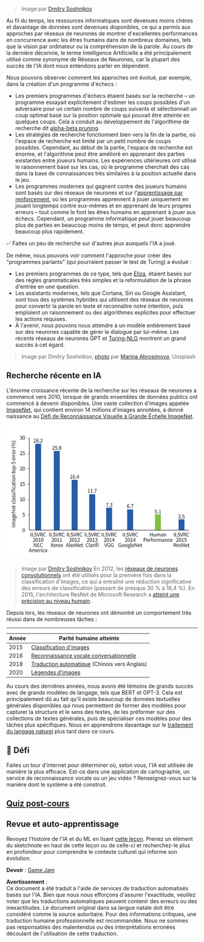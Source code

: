> Image par [Dmitry Soshnikov](http://soshnikov.com)

Au fil du temps, les ressources informatiques sont devenues moins chères et davantage de données sont devenues disponibles, ce qui a permis aux approches par réseaux de neurones de montrer d'excellentes performances en concurrence avec les êtres humains dans de nombreux domaines, tels que la vision par ordinateur ou la compréhension de la parole. Au cours de la dernière décennie, le terme Intelligence Artificielle a été principalement utilisé comme synonyme de Réseaux de Neurones, car la plupart des succès de l'IA dont nous entendons parler en dépendent.

Nous pouvons observer comment les approches ont évolué, par exemple, dans la création d'un programme d'échecs :

* Les premiers programmes d'échecs étaient basés sur la recherche – un programme essayait explicitement d'estimer les coups possibles d'un adversaire pour un certain nombre de coups suivants et sélectionnait un coup optimal basé sur la position optimale qui pouvait être atteinte en quelques coups. Cela a conduit au développement de l'algorithme de recherche dit [alpha-beta pruning](https://en.wikipedia.org/wiki/Alpha%E2%80%93beta_pruning).
* Les stratégies de recherche fonctionnent bien vers la fin de la partie, où l'espace de recherche est limité par un petit nombre de coups possibles. Cependant, au début de la partie, l'espace de recherche est énorme, et l'algorithme peut être amélioré en apprenant des parties existantes entre joueurs humains. Les expériences ultérieures ont utilisé le raisonnement basé sur les cas, où le programme cherchait des cas dans la base de connaissances très similaires à la position actuelle dans le jeu.
* Les programmes modernes qui gagnent contre des joueurs humains sont basés sur des réseaux de neurones et sur l'[apprentissage par renforcement](https://en.wikipedia.org/wiki/Reinforcement_learning), où les programmes apprennent à jouer uniquement en jouant longtemps contre eux-mêmes et en apprenant de leurs propres erreurs – tout comme le font les êtres humains en apprenant à jouer aux échecs. Cependant, un programme informatique peut jouer beaucoup plus de parties en beaucoup moins de temps, et peut donc apprendre beaucoup plus rapidement.

✅ Faites un peu de recherche sur d'autres jeux auxquels l'IA a joué.

De même, nous pouvons voir comment l'approche pour créer des "programmes parlants" (qui pourraient passer le test de Turing) a évolué :

* Les premiers programmes de ce type, tels que [Eliza](https://en.wikipedia.org/wiki/ELIZA), étaient basés sur des règles grammaticales très simples et la reformulation de la phrase d'entrée en une question.
* Les assistants modernes, tels que Cortana, Siri ou Google Assistant, sont tous des systèmes hybrides qui utilisent des réseaux de neurones pour convertir la parole en texte et reconnaître notre intention, puis emploient un raisonnement ou des algorithmes explicites pour effectuer les actions requises.
* À l'avenir, nous pouvons nous attendre à un modèle entièrement basé sur des neurones capable de gérer le dialogue par lui-même. Les récents réseaux de neurones GPT et [Turing-NLG](https://turing.microsoft.com/) montrent un grand succès à cet égard.

> Image par Dmitry Soshnikov, [photo](https://unsplash.com/photos/r8LmVbUKgns) par [Marina Abrosimova](https://unsplash.com/@abrosimova_marina_foto), Unsplash

## Recherche récente en IA

L'énorme croissance récente de la recherche sur les réseaux de neurones a commencé vers 2010, lorsque de grands ensembles de données publics ont commencé à devenir disponibles. Une vaste collection d'images appelée [ImageNet](https://en.wikipedia.org/wiki/ImageNet), qui contient environ 14 millions d'images annotées, a donné naissance au [Défi de Reconnaissance Visuelle à Grande Échelle ImageNet](https://image-net.org/challenges/LSVRC/).

![Précision ILSVRC](../../../../lessons/1-Intro/images/ilsvrc.gif)

> Image par [Dmitry Soshnikov](http://soshnikov.com)
En 2012, les [réseaux de neurones convolutionnels](../4-ComputerVision/07-ConvNets/README.md) ont été utilisés pour la première fois dans la classification d'images, ce qui a entraîné une réduction significative des erreurs de classification (passant de presque 30 % à 16,4 %). En 2015, l'architecture ResNet de Microsoft Research a [atteint une précision au niveau humain](https://doi.org/10.1109/ICCV.2015.123).

Depuis lors, les réseaux de neurones ont démontré un comportement très réussi dans de nombreuses tâches :

---

Année | Parité humaine atteinte
-----|--------
2015 | [Classification d'images](https://doi.org/10.1109/ICCV.2015.123)
2016 | [Reconnaissance vocale conversationnelle](https://arxiv.org/abs/1610.05256)
2018 | [Traduction automatique](https://arxiv.org/abs/1803.05567) (Chinois vers Anglais)
2020 | [Légendes d'images](https://arxiv.org/abs/2009.13682)

Au cours des dernières années, nous avons été témoins de grands succès avec de grands modèles de langage, tels que BERT et GPT-3. Cela est principalement dû au fait qu'il existe beaucoup de données textuelles générales disponibles qui nous permettent de former des modèles pour capturer la structure et le sens des textes, de les préformer sur des collections de textes générales, puis de spécialiser ces modèles pour des tâches plus spécifiques. Nous en apprendrons davantage sur le [traitement du langage naturel](../5-NLP/README.md) plus tard dans ce cours.

## 🚀 Défi

Faites un tour d'internet pour déterminer où, selon vous, l'IA est utilisée de manière la plus efficace. Est-ce dans une application de cartographie, un service de reconnaissance vocale ou un jeu vidéo ? Renseignez-vous sur la manière dont le système a été construit.

## [Quiz post-cours](https://red-field-0a6ddfd03.1.azurestaticapps.net/quiz/201)

## Revue et auto-apprentissage

Revoyez l'histoire de l'IA et du ML en lisant [cette leçon](https://github.com/microsoft/ML-For-Beginners/tree/main/1-Introduction/2-history-of-ML). Prenez un élément du sketchnote en haut de cette leçon ou de celle-ci et recherchez-le plus en profondeur pour comprendre le contexte culturel qui informe son évolution.

**Devoir** : [Game Jam](assignment.md)

**Avertissement** :  
Ce document a été traduit à l'aide de services de traduction automatisés basés sur l'IA. Bien que nous nous efforçons d'assurer l'exactitude, veuillez noter que les traductions automatiques peuvent contenir des erreurs ou des inexactitudes. Le document original dans sa langue natale doit être considéré comme la source autoritaire. Pour des informations critiques, une traduction humaine professionnelle est recommandée. Nous ne sommes pas responsables des malentendus ou des interprétations erronées découlant de l'utilisation de cette traduction.